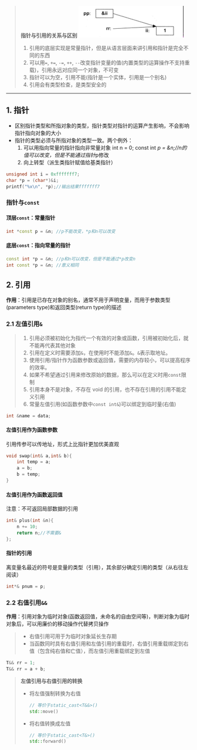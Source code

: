 > **指针与引用的关系与区别**
> ![20190902144041.png](https://raw.githubusercontent.com/itisl/Pic_Bed/master/img/20190902144041.png)
> 1. 引用的底层实现是常量指针，但是从语言层面来讲引用和指针是完全不同的东西
> 2. 可以用`=`, `+=`, `-=`, `++`, `--`改变指针变量的值(内置类型的运算操作不支持重载)，引用永远对应同一个对象，不可变
> 3. 指针可以为空，引用不能(指针是一个实体，引用是一个别名)
> 4. 引用会有类型检查，是类型安全的
---
## 1. 指针
- 区别指针类型和所指对象的类型，指针类型对指针的运算产生影响，不会影响指针指向对象的大小
- 指针的类型必须与所指对象的类型一致。两个例外：
  1. 可以用指向常量的指针指向非常量对象
int n = 0;
const int *p = &n;//n的值可以改变，但是不能通过指针*p修改
  2. 向上转型（派生类指针赋值给基类指针）
```cpp
unsigned int i = 0xfffffff7;
char *p = (char*)&i;
printf("%x\n", *p);//输出结果fffffff7
```
### 指针与`const`
#### 顶层`const`：常量指针
```cpp
int *const p = &n; //p不能改变，*p和n可以改变
```
#### 底层`const`：指向常量的指针
```cpp
const int *p = &n; //p和n可以改变，但是不能通过*p改变n
int const *p = &n; //意义相同
```



## 2. 引用
**作用**：引用是已存在对象的别名，通常不用于声明变量，而用于参数类型(parameters type)和返回类型(return type)的描述
### 2.1 左值引用`&`
> 1. 引用必须被初始化为指代一个有效的对象或函数，引用被初始化后，就不能再代表其他对象
> 2. 引用在定义时需要添加`&`，在使用时不能添加`&`。`&`表示取地址。 
> 3. 使用引用/指针作为函数参数或返回值，需要的内存较小，可以提高程序的效率。
> 4. 如果不希望通过引用来修改原始的数据，那么可以在定义时用`const`限制
> 5. 引用本身不是对象，不存在 void 的引用，也不存在引用的引用不能定义引用
> 6. 常量左值引用(如函数参数中`const int&`)可以绑定到临时量(右值)
```cpp
int &name = data;
```


#### 左值引用作为函数参数
引用传参可以传地址，形式上比指针更加优美直观
```cpp
void swap(int& a,int& b){
    int temp = a;
    a = b;
    b = temp;
}
```
#### 左值引用作为函数返回值
注意：不可返回局部数据的引用
```cpp
int& plus(int &n){
    n += 10;
    return n;//不需要&
};
```
#### 指针的引用
离变量名最近的符号是变量的类型（引用），其余部分确定引用的类型（从右往左阅读）
```cpp
int*& pnum = p; 
```
### 2.2 右值引用`&&`
**作用**：引用对象为临时对象(函数返回值，未命名的自由空间等)，判断对象为临时对象后，可以用廉价的移动操作代替拷贝操作
> - 右值引用可用于为临时对象延长生存期
> - 当函数同时具有右值引用和左值引用的重载时，右值引用重载绑定到右值（包含纯右值和亡值），而左值引用重载绑定到左值
```cpp
T&& rr = 1;
T&& rr = a + b;
```
> **左值引用与右值引用的转换**
> - 将左值强制转换为右值
>   ```cpp
>   // 等价于static_cast<T&&>()
>   std::move()
>   ```
> - 将右值转换成左值
>   ```cpp
>   // 等价于static_cast<T&>()
>   std::forward()
>   ```